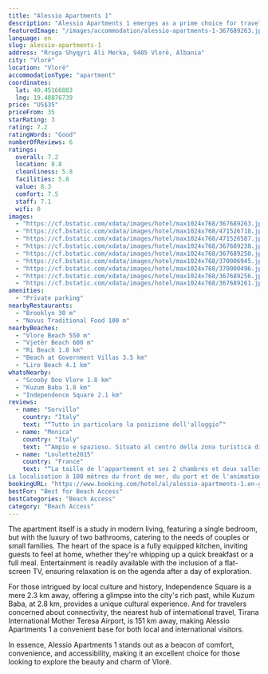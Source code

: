 ```yaml
---
title: "Alessio Apartments 1"
description: "Alessio Apartments 1 emerges as a prime choice for travelers seeking comfort and convenience in the heart of Vlorë."
featuredImage: "/images/accommodation/alessio-apartments-1-367689263.jpg"
language: en
slug: alessio-apartments-1
address: "Rruga Shyqyri Ali Merka, 9405 Vlorë, Albania"
city: "Vlorë"
location: "Vlorë"
accommodationType: "apartment"
coordinates:
  lat: 40.45166883
  lng: 19.48876739
price: "US$35"
priceFrom: 35
starRating: 3
rating: 7.2
ratingWords: "Good"
numberOfReviews: 6
ratings:
  overall: 7.2
  location: 8.8
  cleanliness: 5.8
  facilities: 5.8
  value: 8.3
  comfort: 7.5
  staff: 7.1
  wifi: 0
images:
  - "https://cf.bstatic.com/xdata/images/hotel/max1024x768/367689263.jpg?k=85d91d4bcc98f0593c44b1bc96957248c5ef8871152f719f2716b5612f7fb4dc&o=&hp=1"
  - "https://cf.bstatic.com/xdata/images/hotel/max1024x768/471526718.jpg?k=a5e382bcf3578b1cb1043ed918cc9315fd967c3add1eeb3ba0c82be598c3a23b&o=&hp=1"
  - "https://cf.bstatic.com/xdata/images/hotel/max1024x768/471526587.jpg?k=4202c05ba6af42f4270f360d2b4e86f885829905f5037e4674b9a67eb2e88aa3&o=&hp=1"
  - "https://cf.bstatic.com/xdata/images/hotel/max1024x768/367689238.jpg?k=5d7f7f27b2c298eeb001d1c08ee38b1f592cd4165dcd5bfcac7abf057f782ea9&o=&hp=1"
  - "https://cf.bstatic.com/xdata/images/hotel/max1024x768/367689250.jpg?k=b7577066763c255ca1266c85f0b37b6704ba9069b1cdd409788895db2c45e182&o=&hp=1"
  - "https://cf.bstatic.com/xdata/images/hotel/max1024x768/370006945.jpg?k=b57bf4ee88052173bef63671e2157bbca4eaa0f36187cc04e63c55dffe46d5ae&o=&hp=1"
  - "https://cf.bstatic.com/xdata/images/hotel/max1024x768/370000496.jpg?k=fd3fff310ba4512650115c1a808c0556a369e9c243e9300ae7714394c5fa091d&o=&hp=1"
  - "https://cf.bstatic.com/xdata/images/hotel/max1024x768/367689256.jpg?k=fa3035a2a86cd02b00bc8c4df7a337f74ff664bca73b9e9abe583c360a1aeb09&o=&hp=1"
  - "https://cf.bstatic.com/xdata/images/hotel/max1024x768/367689261.jpg?k=8c69a8239b7158e64fd144aa582e22f9eb587652ebbbdd86f3cb2ce836e240e9&o=&hp=1"
amenities:
  - "Private parking"
nearbyRestaurants:
  - "Brooklyn 30 m"
  - "Novus Traditional Food 100 m"
nearbyBeaches:
  - "Vlore Beach 550 m"
  - "Vjetër Beach 600 m"
  - "Ri Beach 1.8 km"
  - "Beach at Government Villas 3.5 km"
  - "Liro Beach 4.1 km"
whatsNearby:
  - "Scooby Doo Vlore 1.8 km"
  - "Kuzum Baba 1.8 km"
  - "Independence Square 2.1 km"
reviews:
  - name: "Sorvillo"
    country: "Italy"
    text: "“Tutto in particolare la posizione dell'alloggio”"
  - name: "Monica"
    country: "Italy"
    text: "“Ampio e spazioso. Situato al centro della zona turistica di Valona. Host disponibile e gentile. Ottimo rapporto prezzo /qualità”"
  - name: "Loulette2015"
    country: "France"
    text: "“La taille de l'appartement et ses 2 chambres et deux salles de bain.
La localisation à 100 mètres du front de mer, du port et de l'animation nocturne mais finalement assez loin des plages (1 km à gauche, 800 mètres à droite). Les lits...”"
bookingURL: "https://www.booking.com/hotel/al/alessio-apartments-1.en-gb.html?aid=8035640"
bestFor: "Best for Beach Access"
bestCategories: "Beach Access"
category: "Beach Access"
---
```


The apartment itself is a study in modern living, featuring a single bedroom, but with the luxury of two bathrooms, catering to the needs of couples or small families. The heart of the space is a fully equipped kitchen, inviting guests to feel at home, whether they're whipping up a quick breakfast or a full meal. Entertainment is readily available with the inclusion of a flat-screen TV, ensuring relaxation is on the agenda after a day of exploration.

For those intrigued by local culture and history, Independence Square is a mere 2.3 km away, offering a glimpse into the city's rich past, while Kuzum Baba, at 2.8 km, provides a unique cultural experience. And for travelers concerned about connectivity, the nearest hub of international travel, Tirana International Mother Teresa Airport, is 151 km away, making Alessio Apartments 1 a convenient base for both local and international visitors.

In essence, Alessio Apartments 1 stands out as a beacon of comfort, convenience, and accessibility, making it an excellent choice for those looking to explore the beauty and charm of Vlorë.
